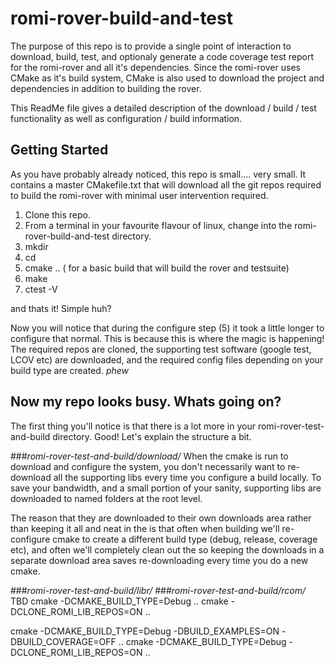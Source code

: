 # romi-rover-build-and-test
The purpose of this repo is to provide a single point of interaction to download, build, test, and optionaly generate a code coverage test report for the romi-rover and all it's dependencies.
Since the romi-rover uses CMake as it's build system, CMake is also used to download the project and dependencies in addition to building the rover.

This ReadMe file gives a detailed description of the download / build / test functionality as well as configuration / build information.

## Getting Started
As you have probably already noticed, this repo is small.... very small. It contains a master CMakefile.txt that will download all the git repos required to build the romi-rover with minimal user intervention required.

1) Clone this repo. 
2) From a terminal in your favourite flavour of linux, change into the romi-rover-build-and-test directory.
3) mkdir <build-directory>
4) cd <build-directory>
5) cmake ..  ( for a basic build that will build the rover and testsuite)
6) make
7) ctest -V

and thats it! Simple huh?

Now you will notice that during the configure step (5) it took a little longer to configure that normal. This is because this is where the magic is happening! The required repos are cloned, the supporting test software (google test, LCOV etc) are downloaded, and the required config files depending on your build type are created. *phew*

## Now my repo looks busy. Whats going on?
The first thing you'll notice is that there is a lot more in your romi-rover-test-and-build directory. Good!
Let's explain the structure a bit.

###_romi-rover-test-and-build/download/_
When the cmake is run to download and configure the system, you don't necessarily want to re-download all the supporting libs every time you configure a build locally. To save your bandwidth, and a small portion of your sanity, supporting libs are downloaded to named folders at the root level. 

The reason that they are downloaded to their own downloads area rather than keeping it all and neat in the <build-directory> is that often when building we'll re-configure cmake to create a different build type (debug, release, coverage etc), and often we'll completely clean out the <build-directory> so keeping the downloads in a separate download area saves re-downloading every time you do a new cmake.

###_romi-rover-test-and-build/libr/_
###_romi-rover-test-and-build/rcom/_
TBD
cmake -DCMAKE_BUILD_TYPE=Debug ..
cmake -DCLONE_ROMI_LIB_REPOS=ON ..

cmake -DCMAKE_BUILD_TYPE=Debug -DBUILD_EXAMPLES=ON -DBUILD_COVERAGE=OFF ..
cmake -DCMAKE_BUILD_TYPE=Debug -DCLONE_ROMI_LIB_REPOS=ON ..





